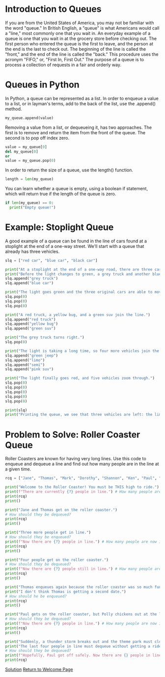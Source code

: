 
# Introduction to Queues

If you are from the United States of America, you may not be familiar with the word "queue." In British English, a "queue" is what Americans would call a "line," most commonly one that you wait in. An everyday example of a queue is one that you wait in at the grocery store before checking out. The first person who entered the queue is the first to leave, and the person at the end is the last to check out. The beginning of the line is called the "front," and the end of the line is called the "back." This procedure uses the acronym "FIFO," or, "First In, First Out." The purpose of a queue is to process a collection of requests in a fair and orderly way.

# Queues in Python

In Python, a queue can be represented as a list. In order to enqueue a value to a list, or in layman's terms, add to the back of the list, use the .append() method. 

``` python
my_queue.append(value)
```

Removing a value from a list, or dequeueing it, has two approaches. The first is to remove and return the item from the front of the queue. The second is to pop off index zero.

``` python
value = my_queue[0]
del my_queue[0]
or
value = my_queue.pop(0)
```

In order to return the size of a queue, use the length() function.

``` python
length = len(my_queue)
```

You can learn whether a queue is empty, using a boolean if statement, which will return true if the length of the queue is zero.

``` python
if len(my_queue) == 0:
  print("Empty queue!")
```

# Example: Stoplight Queue

A good example of a queue can be found in the line of cars found at a stoplight at the end of a one-way street. We'll start with a queue that already has three vehicles.

``` python
slq = ["red car", "blue car", "black car"]

print("At a stoplight at the end of a one-way road, there are three cars.")
print("Before the light changes to green, a grey truck and another blue car roll up to the end of the line.")
slq.append("grey truck")
slq.append("blue car")

print("The light goes green and the three original cars are able to move through the intersection before the light goes red.")
slq.pop(0)
slq.pop(0)
slq.pop(0)

print("A red truck, a yellow bug, and a green suv join the line.")
slq.append("red truck")
slq.append("yellow bug")
slq.append("green suv")

print("The grey truck turns right.")
slq.pop(0)

print("The light is taking a long time, so four more vehicles join the line.")
slq.append("green jeep")
slq.append("limo")
slq.append("semi")
slq.append("pink suv")

print("The light finally goes red, and five vehicles zoom through.")
slq.pop(0)
slq.pop(0)
slq.pop(0)
slq.pop(0)
slq.pop(0)

print(slq)
print("Printing the queue, we see that three vehicles are left: the limo, the semi, and the pink suv.")
```

# Problem to Solve: Roller Coaster Queue

Roller Coasters are known for having very long lines. Use this code to enqueue and dequeue a line and find out how many people are in the line at a given time.

``` python
rcq = ["Jane", "Thomas", "Mark", "Dorothy", "Shannon", "Ken", "Paul", "Polly"]

print("Welcome to the Roller Coaster! You must be THIS high to ride.")
print(f"There are currently {?} people in line.") # How many people are in line?
print(rcq)
print()

print("Jane and Thomas get on the roller coaster.")
# How should they be dequeued?
print(rcq)
print()

print("Three more people get in line.") 
# How should they be enqueued?
print(f"Now there are {?} people in line.") # How many people are now in line?
print(rcq)
print()

print("Four people get on the roller coaster.")
# How should they be dequeued?
print(f"Now there are {?} people still in line.") # How many people are now in line?
print(rcq)
print()

print("Thomas enqueues again because the roller coaster was so much fun, but Jane doesn't want to because she vomited after getting off.")
print("I don't think Thomas is getting a second date.")
# How should he be enqueued?
print(rcq)
print()

print("Paul gets on the roller coaster, but Polly chickens out at the last minute.")
# How should they be dequeued?
print(f"Now there are {?} people in line.") # How many people are now in line?
print(rcq)
print()

print("Suddenly, a thunder storm breaks out and the theme park must close unexpectedly.")
print("The last four people in line must dequeue without getting a ride on the roller coaster.")
# How should they be dequeued?
print(f"Hopefully, Paul got off safely. Now there are {} people in line.") # How many people are now in line?
print(rcq)
```
[Solution](.py)
[Return to Welcome Page](0-welcome.md)

